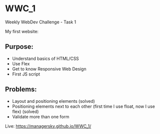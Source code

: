 # WWC_1
Weekly WebDev Challenge - Task 1

My first website:

## Purpose:

- Understand basics of HTML/CSS
- Use Flex
- Get to know Responsive Web Design
- First JS script

## Problems:

- Layout and positioning elements (solved)
- Positioning elements next to each other (first time I use float, now I use flex) (solved)
- Validate more than one form

Live: https://managersky.github.io/WWC_1/
